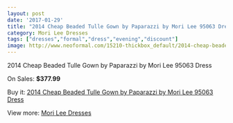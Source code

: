 ```yaml
---
layout: post
date: '2017-01-29'
title: "2014 Cheap Beaded Tulle Gown by Paparazzi by Mori Lee 95063 Dress"
category: Mori Lee Dresses
tags: ["dresses","formal","dress","evening","discount"]
image: http://www.neoformal.com/15210-thickbox_default/2014-cheap-beaded-tulle-gown-by-paparazzi-by-mori-lee-95063-dress.jpg
---
```

2014 Cheap Beaded Tulle Gown by Paparazzi by Mori Lee 95063 Dress

On Sales: **$377.99**
<a href="https://www.neoformal.com/en/mori-lee-dresses-2014/5158-2014-cheap-beaded-tulle-gown-by-paparazzi-by-mori-lee-95063-dress.html"><amp-img layout="responsive" width="600" height="600" src="//www.neoformal.com/15210-thickbox_default/2014-cheap-beaded-tulle-gown-by-paparazzi-by-mori-lee-95063-dress.jpg" alt="2014 Cheap Beaded Tulle Gown by Paparazzi by Mori Lee 95063 Dress 0" /></a>
<a href="https://www.neoformal.com/en/mori-lee-dresses-2014/5158-2014-cheap-beaded-tulle-gown-by-paparazzi-by-mori-lee-95063-dress.html"><amp-img layout="responsive" width="600" height="600" src="//www.neoformal.com/15211-thickbox_default/2014-cheap-beaded-tulle-gown-by-paparazzi-by-mori-lee-95063-dress.jpg" alt="2014 Cheap Beaded Tulle Gown by Paparazzi by Mori Lee 95063 Dress 1" /></a>
<a href="https://www.neoformal.com/en/mori-lee-dresses-2014/5158-2014-cheap-beaded-tulle-gown-by-paparazzi-by-mori-lee-95063-dress.html"><amp-img layout="responsive" width="600" height="600" src="//www.neoformal.com/15212-thickbox_default/2014-cheap-beaded-tulle-gown-by-paparazzi-by-mori-lee-95063-dress.jpg" alt="2014 Cheap Beaded Tulle Gown by Paparazzi by Mori Lee 95063 Dress 2" /></a>
<a href="https://www.neoformal.com/en/mori-lee-dresses-2014/5158-2014-cheap-beaded-tulle-gown-by-paparazzi-by-mori-lee-95063-dress.html"><amp-img layout="responsive" width="600" height="600" src="//www.neoformal.com/15213-thickbox_default/2014-cheap-beaded-tulle-gown-by-paparazzi-by-mori-lee-95063-dress.jpg" alt="2014 Cheap Beaded Tulle Gown by Paparazzi by Mori Lee 95063 Dress 3" /></a>
<a href="https://www.neoformal.com/en/mori-lee-dresses-2014/5158-2014-cheap-beaded-tulle-gown-by-paparazzi-by-mori-lee-95063-dress.html"><amp-img layout="responsive" width="600" height="600" src="//www.neoformal.com/15214-thickbox_default/2014-cheap-beaded-tulle-gown-by-paparazzi-by-mori-lee-95063-dress.jpg" alt="2014 Cheap Beaded Tulle Gown by Paparazzi by Mori Lee 95063 Dress 4" /></a>

Buy it: [2014 Cheap Beaded Tulle Gown by Paparazzi by Mori Lee 95063 Dress](https://www.neoformal.com/en/mori-lee-dresses-2014/5158-2014-cheap-beaded-tulle-gown-by-paparazzi-by-mori-lee-95063-dress.html "2014 Cheap Beaded Tulle Gown by Paparazzi by Mori Lee 95063 Dress")

View more: [Mori Lee Dresses](https://www.neoformal.com/en/62-mori-lee-dresses-2014 "Mori Lee Dresses")